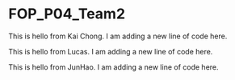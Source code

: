# FOP_P04_Team2

This is hello from Kai Chong. I am adding a new line of
code here.

This is hello from Lucas. I am adding a new line of
code here.

This is hello from JunHao. I am adding a new line of
code here.
